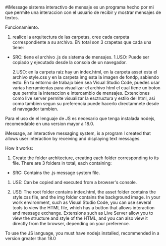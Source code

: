 #iMessage 
sistema interactivo de mensaje es un programa hecho por mi que permite una interaccion con el usuario de recibir y mostrar mensajes de textos.

Funcionamiento.
1. realice la arquitectura de las carpetas, cree cada carpeta correspondiente a su archivo.
EN total son 3 crapetas que cada una tiene:
- SRC: tiene el archivo .js de sistema de mensajes.
    1.USO: Puede ser copiado y ejecutado desde la consola de un navegador.

    2.USO: en la carpeta raiz hay un index.html, en la carpeta asset esta el archivo style.css y en la carpeta img esta la imagen de fondp, sabiendo esto. En tu entorno de trabajo bien sea Visual Studio Code, puedes usar varias herramientas para visualizar el archivo html el cual tiene un boton que permite la interaccion e intercambio de mensajes. Extenciones como live server permite visualizar la esctructura y estilo del html, asi como tambien segun su preferencia puede hacerlo directamnete desde el navegador tambien.

Para el uso de el lenguaje de JS es necesario que tenga instalada nodejs, recomendable en una version mayor a 18.0.

iMessage, an interactive messaging system, is a program I created that allows user interaction by receiving and displaying text messages.

How it works:
1. Create the folder architecture, creating each folder corresponding to its file.
There are 3 folders in total, each containing:
- SRC: Contains the .js message system file.
1. USE: Can be copied and executed from a browser's console.

2. USE: The root folder contains index.html, the asset folder contains the style.css file, and the img folder contains the background image. In your work environment, such as Visual Studio Code, you can use several tools to view the HTML file, which has a button that allows interaction and message exchange. Extensions such as Live Server allow you to view the structure and style of the HTML, and you can also view it directly from the browser, depending on your preference.

To use the JS language, you must have nodejs installed, recommended in a version greater than 18.0
